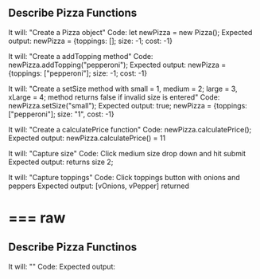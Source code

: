 ## Describe Pizza Functions

It will: "Create a Pizza object"
Code: let newPizza = new Pizza();
Expected output: newPizza = {toppings: []; size: -1; cost: -1}

It will: "Create a addTopping method"
Code: newPizza.addTopping("pepperoni");
Expected output: newPizza = {toppings: ["pepperoni"]; size: -1; cost: -1}

It will: "Create a setSize method with small = 1, medium = 2; large = 3, xLarge = 4; method returns false if invalid size is entered"
Code: newPizza.setSize("small");
Expected output: true; newPizza = {toppings: ["pepperoni"]; size: "1", cost: -1}

It will: "Create a calculatePrice function"
Code: newPizza.calculatePrice();
Expected output: newPizza.calculatePrice() = 11

It will: "Capture size"
Code:  Click medium size drop down and hit submit
Expected output: returns size 2;

It will: "Capture toppings"
Code:  Click toppings button with onions and peppers
Expected output: [vOnions, vPepper] returned

===
raw
===

## Describe Pizza Functinos

It will: ""
Code: 
Expected output: 
